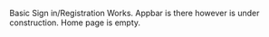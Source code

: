 Basic Sign in/Registration Works.
Appbar is there however is under construction.
Home page is empty.